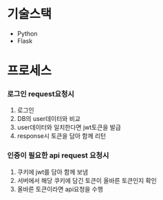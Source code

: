# 기술스택
* Python
* Flask

# 프로세스
### 로그인 request요청시
1. 로그인
2. DB의 user데이터와 비교
3. user데이터와 일치한다면 jwt토큰을 발급
4. response시 토큰을 담아 함께 리턴

### 인증이 필요한 api request 요청시
1. 쿠키에 jwt를 담아 함께 보냄
2. 서버에서 해당 쿠키에 담긴 토큰이 올바른 토큰인지 확인
3. 올바른 토큰이라면 api요청을 수행

